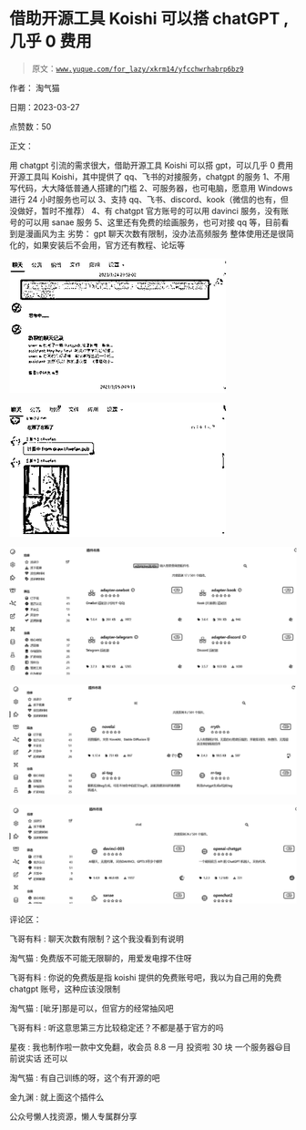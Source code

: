 # 借助开源工具 Koishi 可以搭 chatGPT ,几乎 0 费用

> 原文：[`www.yuque.com/for_lazy/xkrm14/yfcchwrhabrp6bz9`](https://www.yuque.com/for_lazy/xkrm14/yfcchwrhabrp6bz9)



作者： 淘气猫



日期：2023-03-27



点赞数：50



正文：



用 chatgpt 引流的需求很大，借助开源工具 Koishi 可以搭 gpt，可以几乎 0 费用 开源工具叫 Koishi，其中提供了 qq、飞书的对接服务，chatgpt 的服务 1、不用写代码，大大降低普通人搭建的门槛 2、可服务器，也可电脑，愿意用 Windows 进行 24 小时服务也可以 3、支持 qq、飞书、discord、kook（微信的也有，但没做好，暂时不推荐） 4、有 chatgpt 官方账号的可以用 davinci 服务，没有账号的可以用 sanae 服务 5、这里还有免费的绘画服务，也可对接 qq 等，目前看到是漫画风为主 劣势： gpt 聊天次数有限制，没办法高频服务 整体使用还是很简化的，如果安装后不会用，官方还有教程、论坛等



![](img/10697e23cb1b177e5db9a3df0601803c.png)  

![](img/41242c2c2a155e4d871823e51e1db194.png)  

![](img/b66542eb5ca187cc1e6746016baa7bcc.png)  

![](img/a99c9d7a409a67e074efbb5094a55ca8.png)  

![](img/a8626d25a8cfe7dce11529f381d2c882.png)  

评论区：



飞哥有料 : 聊天次数有限制？这个我没看到有说明



淘气猫 : 免费版不可能无限聊的，用爱发电撑不住呀



飞哥有料 : 你说的免费版是指 koishi 提供的免费账号吧，我以为自己用的免费 chatgpt 账号，这种应该没限制



淘气猫 : [呲牙]那是可以，但官方的经常抽风吧



飞哥有料 : 听这意思第三方比较稳定还？不都是基于官方的吗



星夜 : 我也制作啦一款中文免翻，收会员 8.8 一月 投资啦 30 块 一个服务器😃目前说实话 还可以



淘气猫 : 有自己训练的呀，这个有开源的吧



金九渊 : 就上面这个插件么



公众号懒人找资源，懒人专属群分享

